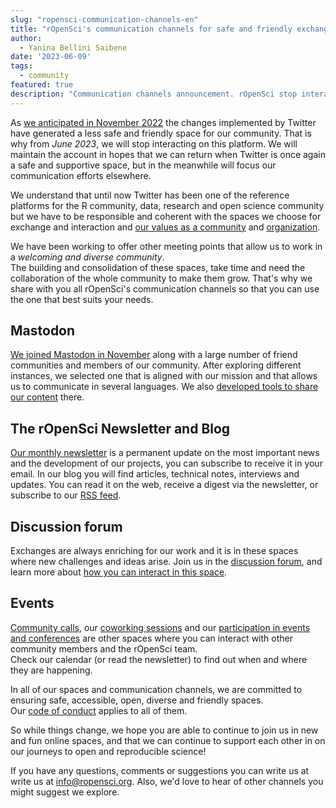 ```yaml
---
slug: "ropensci-communication-channels-en"
title: "rOpenSci's communication channels for safe and friendly exchange"
author:
  - Yanina Bellini Saibene
date: '2023-06-09'
tags:
  - community
featured: true
description: "Communication channels announcement. rOpenSci stop interacting on Twitter."
---
```


As [we anticipated in November 2022](/en/blog/2022/11/16/mastodon-en) the changes implemented by Twitter have generated a less safe and friendly space for our community.  That is why from _June 2023_, we will stop interacting on this platform. We will maintain the account in hopes that we can return when Twitter is once again a safe and supportive space, but in the meanwhile will focus our communication efforts elsewhere.

We understand that until now Twitter has been one of the reference platforms for the R community, data, research and open science community but we have to be responsible and 
coherent with the spaces we choose for exchange and interaction and [our values as a community](/en/code-of-conduct/) and [organization](/about/).

We have been working to offer other meeting points that allow us to work in a _welcoming and diverse community_.  
The building and consolidation of these spaces, take time and need the collaboration of the whole community to make them grow. 
That's why we share with you all rOpenSci's communication channels so that you can use the one that best suits your needs.

## Mastodon

[We joined Mastodon in November](https://hachyderm.io/@rOpenSci) along with a large number of friend communities and members of our community.
After exploring different instances, we selected one that is aligned with our mission and that allows us to communicate in several languages. We also [developed tools to share our content](/blog/2023/05/17/scheduling-mastodon/) there. 

## The rOpenSci Newsletter and Blog

[Our monthly newsletter](/news/) is a permanent update on the most important news and the development of our projects, you can subscribe to receive it in your email. 
In our blog you will find articles, technical notes, interviews and updates. 
You can read it on the web, receive a digest via the newsletter, or subscribe to our [RSS feed](/rbloggers/index.xml).

## Discussion forum 

Exchanges are always enriching for our work and it is in these spaces where new challenges and ideas arise. Join us in the [discussion forum](https://discuss.ropensci.org/), and learn more about [how you can interact in this space](/blog/2022/01/11/ropensci-forum/). 

## Events

[Community calls](/commcalls/), our [coworking sessions](/events/) and our [participation in events and conferences](/talks/) are other spaces where you can interact with other community members and the rOpenSci team.  
Check our calendar (or read the newsletter) to find out when and where they are happening. 

In all of our spaces and communication channels, we are committed to ensuring safe, accessible, open, diverse and friendly spaces.  
Our [code of conduct](https://ropensci.org/code-of-conduct/) applies to all of them.


So while things change, we hope you are able to continue to join us in new and fun online spaces, and that we can continue to support each other in on our journeys to open and reproducible science!

If you have any questions, comments or suggestions you can write us at write us at info@ropensci.org. Also, we'd love to hear of other channels you might suggest we explore.